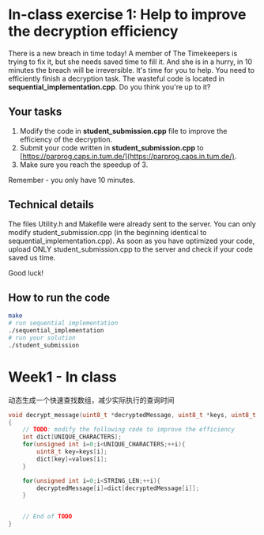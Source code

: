 # In-class exercise 1: Help to improve the decryption efficiency

There is a new breach in time today! A member of The Timekeepers is trying to fix it, but she needs saved time to fill it. And she is in a hurry, in 10 minutes the breach will be irreversible. It's time for you to help. You need to efficiently finish a decryption task. The wasteful code is located in **sequential_implementation.cpp**. Do you think you're up to it? 

## Your tasks
1. Modify the code in **student_submission.cpp** file to improve the efficiency of the decryption.
2. Submit your code written in **student_submission.cpp** to [https://parprog.caps.in.tum.de/](https://parprog.caps.in.tum.de/).
3. Make sure you reach the speedup of 3.

Remember - you only have 10 minutes.

## Technical details
The files Utility.h and Makefile were already sent to the server. You can only modify student_submission.cpp (in the beginning identical to sequential_implementation.cpp). As soon as you have optimized your code, upload ONLY student_submission.cpp to the server and check if your code saved us time.

Good luck! 

## How to run the code

```bash
make
# run sequential implementation
./sequential_implementation
# run your solution
./student_submission
```

# Week1 - In class

动态生成一个快速查找数组，减少实际执行的查询时间

```cpp
void decrypt_message(uint8_t *decryptedMessage, uint8_t *keys, uint8_t *values)
{
    // TODO: modify the following code to improve the efficiency
    int dict[UNIQUE_CHARACTERS];
    for(unsigned int i=0;i<UNIQUE_CHARACTERS;++i){
        uint8_t key=keys[i];
        dict[key]=values[i];
    }

    for(unsigned int i=0;i<STRING_LEN;++i){
        decryptedMessage[i]=dict[decryptedMessage[i]];
    }


    // End of TODO
}
```

